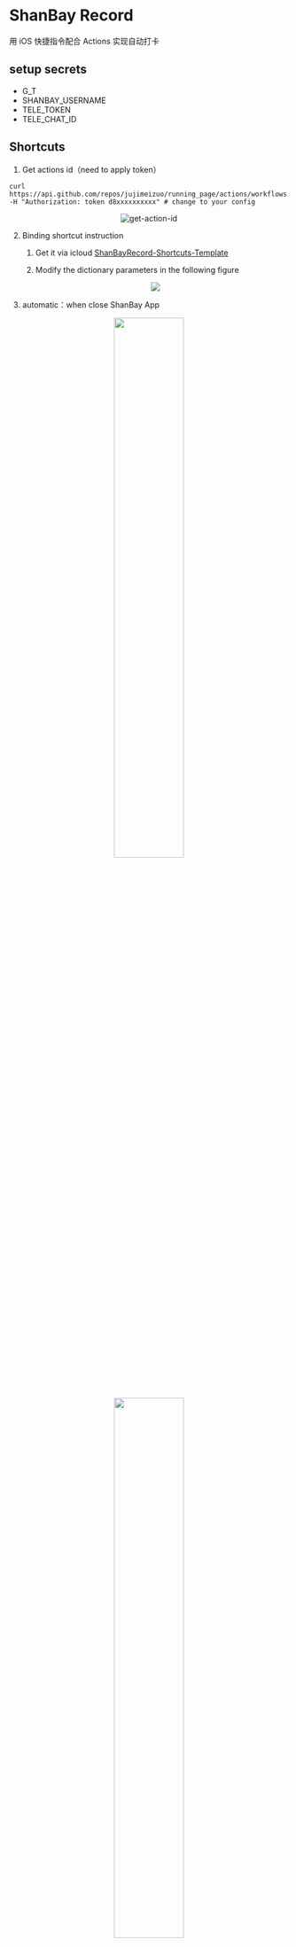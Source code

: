# ShanBay Record

用 iOS 快捷指令配合 Actions 实现自动打卡

## setup secrets

- G_T
- SHANBAY_USERNAME
- TELE_TOKEN
- TELE_CHAT_ID

## Shortcuts

1. Get actions id（need to apply token）

```shell
curl https://api.github.com/repos/jujimeizuo/running_page/actions/workflows -H "Authorization: token d8xxxxxxxxxx" # change to your config

```
<center><img src="https://cdn.jujimeizuo.cn/blog/2023/10/get-action-id.jpg" alt="get-action-id"></center>

2. Binding shortcut instruction

    1. Get it via icloud [ShanBayRecord-Shortcuts-Template](https://www.icloud.com/shortcuts/262ebc5dcf2a418baf1b40e1bbdb158e)

    2. Modify the dictionary parameters in the following figure
   <center> <img src="https://cdn.jujimeizuo.cn/blog/2023/10/ShabayRecord-Template.png"> </center>

3. automatic：when close ShanBay App

<center>
<img src="https://cdn.jujimeizuo.cn/blog/2023/10/new-automation.png" width=50% height=50%>
<img src="https://cdn.jujimeizuo.cn/blog/2023/10/select-close.png" width=50% height=50%>
<img src="https://cdn.jujimeizuo.cn/blog/2023/10/select-shortcut.png" width=50% height=50%>
<img src="https://cdn.jujimeizuo.cn/blog/2023/10/finish-automation.png" width=50% height=50%>
<center>

## Special thanks

- @[yihong0618](https://github.com/yihong0618) great repo [2023](https://github.com/yihong0618/2023)

## Appreciation

Thank you, that's enough. Just enjoy it.